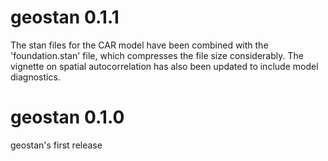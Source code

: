 # geostan 0.1.1

The stan files for the CAR model have been combined with the 'foundation.stan' file, which compresses the file size considerably. The vignette on spatial autocorrelation has also been updated to include model diagnostics.

# geostan 0.1.0

geostan's first release
